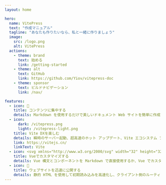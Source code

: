 ```yaml
---
layout: home

hero:
  name: VitePress
  text: "作成マニュアル"
  tagline: "あなたも作りたいなら、私と一緒に作りましょう"
  image:
    src: /logo.png
    alt: VitePress
  actions:
    - theme: brand
      text: 始める
      link: /getting-started
    - theme: alt
      text: GitHub
      link: https://github.com/Yiov/vitepress-doc
    - theme: sponsor
      text: ビルドナビゲーション
      link: /nav/

features:
  - icon: 📝
    title: コンテンツに集中する
    details: Markdown を使用するだけで美しいドキュメント Web サイトを簡単に作成できます
  - icon: 
      dark: /vitepress.png
      light: /vitepress-light.png
    title: Vite DXを楽しむ
    details: 瞬時のサーバー起動、超高速のホット アップデート、Vite エコシステム プラグインの活用
    link: https://vitejs.cn/
    linkText: Vite
  - icon: <svg xmlns="http://www.w3.org/2000/svg" width="32" height="32"><path fill="#41b883" d="M24.4 3.925H30l-14 24.15L2 3.925h10.71l3.29 5.6 3.22-5.6Z"/><path fill="#41b883" d="m2 3.925 14 24.15 14-24.15h-5.6L16 18.415 7.53 3.925Z"/><path fill="#35495e" d="M7.53 3.925 16 18.485l8.4-14.56h-5.18L16 9.525l-3.29-5.6Z"/></svg>
    title: Vueでカスタマイズする
    details: Vue 構文とコンポーネントを Markdown で直接使用するか、Vue でカスタム テーマを構築します
  - icon: 🚀
    title: ウェブサイトを迅速に公開する
    details: 静的 HTML を使用して初期読み込みを高速化し、クライアント側のルーティングを使用して読み込み後のナビゲーションを高速化します
---
```


<style>
:root {
  --vp-home-hero-name-color: transparent;
  --vp-home-hero-name-background: -webkit-linear-gradient(120deg, #bd34fe, #41d1ff);


  --vp-home-hero-image-background-image: linear-gradient(-45deg, #bd34fe 50%, #47caff 50%);
  --vp-home-hero-image-filter: blur(40px);
}

</style>
